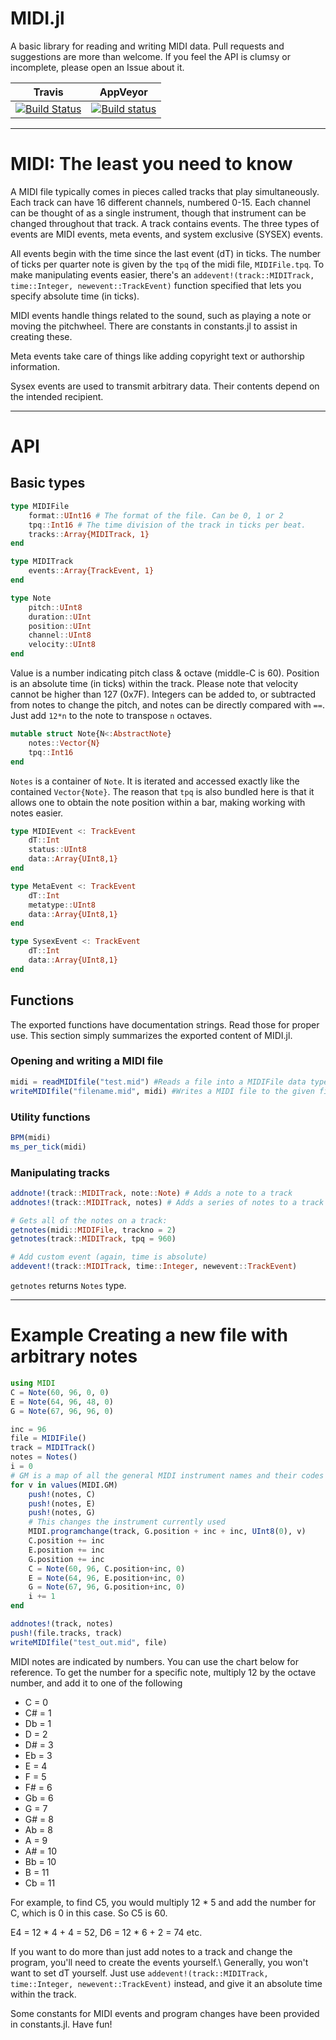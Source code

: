 # MIDI.jl

A basic library for reading and writing MIDI data. Pull requests and suggestions are more than welcome. If you feel the API is clumsy or incomplete, please open an Issue about it.

|**Travis** | **AppVeyor** |
|:-------------------:|:-----------------------:|
| [![Build Status](https://travis-ci.org/JuliaMusic/MIDI.jl.svg?branch=master)](https://travis-ci.org/JuliaMusic/MIDI.jl) | [![Build status](https://ci.appveyor.com/api/projects/status/4mpn9vgfa7wh0jtq?svg=true)](https://ci.appveyor.com/project/JuliaDynamics/midi-jl-h79xk)

---

# MIDI: The least you need to know

A MIDI file typically comes in pieces called tracks that play simultaneously. Each track can have 16 different channels, numbered 0-15. Each channel can be thought of as a single instrument, though that instrument can be changed throughout that track. A track contains events. The three types of events are MIDI events, meta events, and system exclusive (SYSEX) events.

All events begin with the time since the last event (dT) in ticks. The number of ticks per quarter note is given by the `tpq` of the midi file, `MIDIFile.tpq`. To make manipulating events easier, there's an `addevent!(track::MIDITrack, time::Integer, newevent::TrackEvent)` function specified that lets you specify absolute time (in ticks).

MIDI events handle things related to the sound, such as playing a note or moving the pitchwheel. There are constants in constants.jl to assist in creating these.

Meta events take care of things like adding copyright text or authorship information.

Sysex events are used to transmit arbitrary data. Their contents depend on the intended recipient.

---

# API

## Basic types
```julia
type MIDIFile
    format::UInt16 # The format of the file. Can be 0, 1 or 2
    tpq::Int16 # The time division of the track in ticks per beat.
    tracks::Array{MIDITrack, 1}
end

type MIDITrack
    events::Array{TrackEvent, 1}
end
```

```julia
type Note
    pitch::UInt8
    duration::UInt
    position::UInt
    channel::UInt8
    velocity::UInt8
end
```
Value is a number indicating pitch class & octave (middle-C is 60). Position is an absolute time (in ticks) within the track. Please note that velocity cannot be higher than 127 (0x7F). Integers can be added to, or subtracted from notes to change the pitch, and notes can be directly compared with `==`. Just add `12*n` to the note to transpose `n` octaves.

```julia
mutable struct Note{N<:AbstractNote}
    notes::Vector{N}
    tpq::Int16
end
```
`Notes` is a container of `Note`. It is iterated and accessed exactly like
the contained `Vector{Note}`. The reason that `tpq` is also bundled here
is that it allows one to obtain the note position within a bar, making
working with notes easier.

```julia
type MIDIEvent <: TrackEvent
    dT::Int
    status::UInt8
    data::Array{UInt8,1}
end

type MetaEvent <: TrackEvent
    dT::Int
    metatype::UInt8
    data::Array{UInt8,1}
end

type SysexEvent <: TrackEvent
    dT::Int
    data::Array{UInt8,1}
end
```

## Functions
The exported functions have documentation strings. Read those for proper use. This
section simply summarizes the exported content of MIDI.jl.

### Opening and writing a MIDI file
```julia
midi = readMIDIfile("test.mid") #Reads a file into a MIDIFile data type
writeMIDIfile("filename.mid", midi) #Writes a MIDI file to the given filename
```

### Utility functions
```julia
BPM(midi)
ms_per_tick(midi)
```

### Manipulating tracks
```julia
addnote!(track::MIDITrack, note::Note) # Adds a note to a track
addnotes!(track::MIDITrack, notes) # Adds a series of notes to a track

# Gets all of the notes on a track:
getnotes(midi::MIDIFile, trackno = 2)
getnotes(track::MIDITrack, tpq = 960)

# Add custom event (again, time is absolute)
addevent!(track::MIDITrack, time::Integer, newevent::TrackEvent)
```
`getnotes` returns `Notes` type.

---

# Example Creating a new file with arbitrary notes

```julia
using MIDI
C = Note(60, 96, 0, 0)
E = Note(64, 96, 48, 0)
G = Note(67, 96, 96, 0)

inc = 96
file = MIDIFile()
track = MIDITrack()
notes = Notes()
i = 0
# GM is a map of all the general MIDI instrument names and their codes
for v in values(MIDI.GM)
    push!(notes, C)
    push!(notes, E)
    push!(notes, G)
    # This changes the instrument currently used
    MIDI.programchange(track, G.position + inc + inc, UInt8(0), v)
    C.position += inc
    E.position += inc
    G.position += inc
    C = Note(60, 96, C.position+inc, 0)
    E = Note(64, 96, E.position+inc, 0)
    G = Note(67, 96, G.position+inc, 0)
    i += 1
end

addnotes!(track, notes)
push!(file.tracks, track)
writeMIDIfile("test_out.mid", file)
```

MIDI notes are indicated by numbers. You can use the chart below for reference. To get the number for a specific note, multiply 12 by the
octave number, and add it to one of the following
- C  = 0
- C# = 1
- Db = 1
- D  = 2
- D# = 3
- Eb = 3
- E  = 4
- F  = 5
- F# = 6
- Gb = 6
- G  = 7
- G# = 8
- Ab = 8
- A  = 9
- A# = 10
- Bb = 10
- B  = 11
- Cb = 11

For example, to find C5, you would multiply 12 * 5 and add the number for C, which is 0 in this case. So C5 is 60.

E4 = 12 * 4 + 4 = 52, D6 = 12 * 6 + 2 = 74 etc.


If you want to do more than just add notes to a track and change the program, you'll need to create the events yourself.\\ Generally, you won't want to set dT yourself. Just use `addevent!(track::MIDITrack, time::Integer, newevent::TrackEvent)` instead, and give it an absolute time within the track.

Some constants for MIDI events and program changes have been provided in constants.jl. Have fun!
